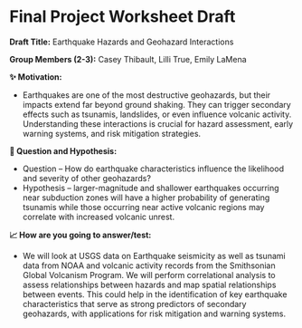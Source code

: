 # Final Project Worksheet Draft

**Draft Title:** Earthquake Hazards and Geohazard Interactions

**Group Members (2-3):** Casey Thibault, Lilli True, Emily LaMena

**✨ Motivation:**
- Earthquakes are one of the most destructive geohazards, but their impacts extend far beyond ground shaking. They can trigger secondary effects such as tsunamis, landslides, or even influence volcanic activity. Understanding these interactions is crucial for hazard assessment, early warning systems, and risk mitigation strategies.

**🤔 Question and Hypothesis:** 
- Question – How do earthquake characteristics influence the likelihood and severity of other geohazards? 
- Hypothesis – larger-magnitude and shallower earthquakes occurring near subduction zones will have a higher probability of generating tsunamis while those occurring near active volcanic regions may correlate with increased volcanic unrest. 

**📈 How are you going to answer/test:**
- We will look at USGS data on Earthquake seismicity as well as tsunami data from NOAA and volcanic activity records from the Smithsonian Global Volcanism Program. We will perform correlational analysis to assess relationships between hazards and map spatial relationships between events. This could help in the identification of key earthquake characteristics that serve as strong predictors of secondary geohazards, with applications for risk mitigation and warning systems.  